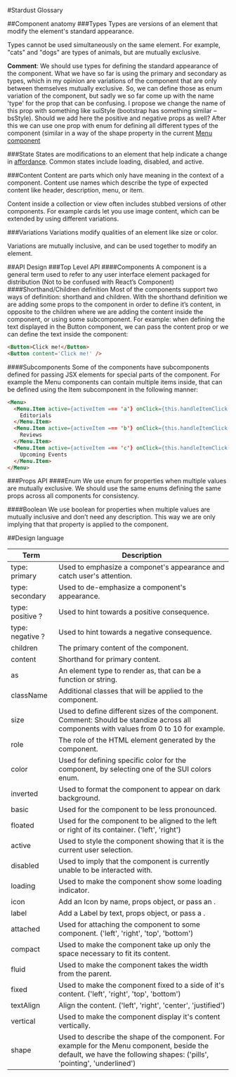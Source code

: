 #Stardust Glossary

##Component anatomy
###Types
Types are versions of an element that modify the element's standard appearance.

Types cannot be used simultaneously on the same element. For example, "cats" and "dogs" are types of animals, but are mutually exclusive.

<b>Comment</b>: We should use types for defining the standard appearance of the component. What we have so far is using the primary and secondary as types, which in my opinion are variations of the component that are only between themselves mutually exclusive. So, we can define those as enum variation of the component, but sadly we so far come up with the name 'type' for the prop that can be confusing. I propose we change the name of this prop with something like suiStyle (bootstrap has something similar – bsStyle). Should we add here the positive and negative props as well? After this we can use one prop with enum for defining all different types of the component (similar in a way of the shape property in the current [Menu component](https://github.com/stardust-ui/stardust/pull/68)

###State
States are modifications to an element that help indicate a change in [affordance](http://www.usabilityfirst.com/glossary/affordance/). Common states include loading, disabled, and active.

###Content
Content are parts which only have meaning in the context of a component. Content use names which describe the type of expected content like header, description, menu, or item.

Content inside a collection or view often includes stubbed versions of other components. For example cards let you use image content, which can be extended by using different variations.

###Variations
Variations modify qualities of an element like size or color.

Variations are mutually inclusive, and can be used together to modify an element.

##API Design
###Top Level API
####Components
A component is a general term used to refer to any user interface element packaged for distribution (Not to be confused with React’s Component)
####Shorthand/Children definition
Most of the components support two ways of definition: shorthand and children. With the shorthand definition we are adding some props to the component in order to define it’s content, in opposite to the children where we are adding the content inside the component, or using some subcomponent. For example: when defining the text displayed in the Button component, we can pass the content prop or we can define the text inside the component:
```html
<Button>Click me!</Button>
<Button content='Click me!' />
```
####Subcomponents
Some of the components have subcomponents defined for passing JSX elements for special parts of the component. For example the Menu components can contain multiple items inside, that can be defined using the Item subcomponent in the following manner:
```html
<Menu>
  <Menu.Item active={activeItem === 'a'} onClick={this.handleItemClick('a')}>
    Editorials
  </Menu.Item>
  <Menu.Item active={activeItem === 'b'} onClick={this.handleItemClick('b')}>
    Reviews
  </Menu.Item>
  <Menu.Item active={activeItem === 'c'} onClick={this.handleItemClick('c')}>
    Upcoming Events
  </Menu.Item>
</Menu>
```
###Props API
####Enum
We use enum for properties when multiple values are mutually exclusive. We should use the same enums defining the same props across all components for consistency.

####Boolean
We use boolean for properties when multiple values are mutually inclusive and don’t need any description. This way we are only implying that that property is applied to the component.

##Design language

|Term|Description|
--- | ---
type: primary | Used to emphasize a componet's appearance and catch user's attention.
type: secondary | Used to de-emphasize a component's appearance.
type: positive ? | Used to hint towards a positive consequence.
type: negative ? | Used to hint towards a negative consequence.
children | The primary content of the component.
content | Shorthand for primary content.
as | An element type to render as, that can be a function or string.
className | Additional classes that will be applied to the component.
size | Used to define different sizes of the component. Comment: Should be standize across all components with values from 0 to 10 for example.
role | The role of the HTML element generated by the component.
color | Used for defining specific color for the component, by selecting one of the SUI colors enum.
inverted | Used to format the component to appear on dark background.
basic | Used for the component to be less pronounced.
floated | Used for the component to be aligned to the left or right of its container. ('left', 'right')
active | Used to style the component showing that it is the current user selection.
disabled | Used to imply that the component is currently unable to be interacted with.
loading | Used to make the component show some loading indicator.
icon | Add an Icon by name, props object, or pass an <Icon />.
label | Add a Label by text, props object, or pass a <Label />.
attached | Used for attaching the component to some component. ('left',  'right', 'top', 'bottom')
compact | Used to make the component take up only the space necessary to fit its content.
fluid | Used to make the component takes the width from the parent.
fixed | Used to make the component fixed to a side of it's content. ('left', 'right', 'top', 'bottom')
textAlign | Align the content. ('left', 'right', 'center', 'justified')
vertical | Used to make the component display it's content vertically.
shape | Used to describe the shape of the component. For example for the Menu component, beside the default, we have the following shapes: ('pills', 'pointing', 'underlined')
